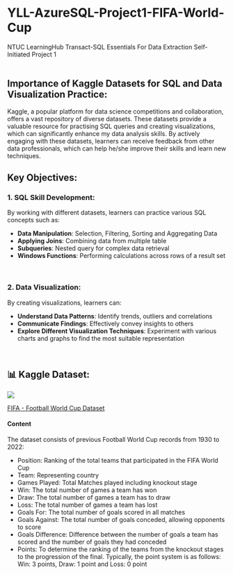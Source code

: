 # YLL-AzureSQL-Project1-FIFA-World-Cup
NTUC LearningHub Transact-SQL Essentials For Data Extraction Self-Initiated Project 1
<br>
<br>

## Importance of Kaggle Datasets for SQL and Data Visualization Practice:
Kaggle, a popular platform for data science competitions and collaboration, offers a vast repository of diverse datasets. These datasets provide a valuable resource for practising SQL queries and creating visualizations, which can significantly enhance my data analysis skills. By actively engaging with these datasets, learners can receive feedback from other data professionals, which can help he/she improve their skills and learn new techniques.

## Key Objectives:

<h3>1. SQL Skill Development:</h3> 
By working with different datasets, learners can practice various SQL concepts such as:
<ul>
  <li><b>Data Manipulation</b>: Selection, Filtering, Sorting and Aggregating Data</li>
  <li><b>Applying Joins</b>: Combining data from multiple table</li>
  <li><b>Subqueries</b>: Nested query for complex data retrieval</li>
  <li><b>Windows Functions</b>: Performing calculations across rows of a result set</li>
</ul>
<br>

<h3>2. Data Visualization:</h3> 
By creating visualizations, learners can:
<ul>
  <li><b>Understand Data Patterns</b>: Identify trends, outliers and correlations</li>
  <li><b>Communicate Findings</b>: Effectively convey insights to others</li>
  <li><b>Explore Different Visualization Techniques</b>: Experiment with various charts and graphs to find the most suitable representation</li>
</ul>
<br>

## 📊 Kaggle Dataset:
<img src="https://storage.googleapis.com/kaggle-datasets-images/854/1560/127b0b8c8b15b9eaa8a0c3f3e49ced0d/dataset-thumbnail.jpg">
<p><a href="https://www.kaggle.com/datasets/iamsouravbanerjee/fifa-football-world-cup-dataset/data" target="_blank">FIFA - Football World Cup Dataset</a></p>

<h4>Content</h4>
The dataset consists of previous Football World Cup records from 1930 to 2022:
<ul>
  <li>Position: Ranking of the total teams that participated in the FIFA World Cup</li>
  <li>Team: Representing country</li>
  <li>Games Played: Total Matches played including knockout stage</li>
  <li>Win: The total number of games a team has won</li>
  <li>Draw: The total number of games a team has to draw</li>
  <li>Loss: The total number of games a team has lost</li>
  <li>Goals For: The total number of goals scored in all matches</li>
  <li>Goals Against: The total number of goals conceded, allowing opponents to score</li>
  <li>Goals Difference: Difference between the number of goals a team has scored and the number of goals they had conceded</li>
  <li>Points: To determine the ranking of the teams from the knockout stages to the progression of the final. Typically, the point system is as follows: Win: 3 points, Draw: 1 point and Loss: 0 point</li>
</ul>
